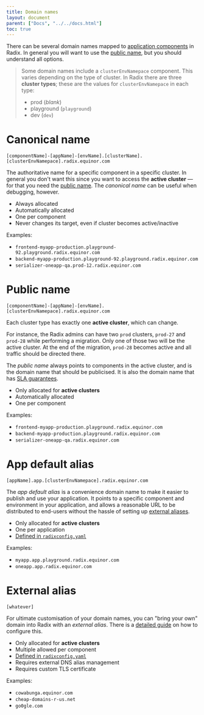 ```yaml
---
title: Domain names
layout: document
parent: ["Docs", "../../docs.html"]
toc: true
---
```


There can be several domain names mapped to [application components](../topic-concepts/#component) in Radix. In general you will want to use the [public name](#public-name), but you should understand all options.

> Some domain names include a `clusterEnvNamepace` component. This varies depending on the type of cluster. In Radix there are three **cluster types**; these are the values for `clusterEnvNamepace` in each type:
>
> - prod (_blank_)
> - playground (`playground`)
> - dev (`dev`)

# Canonical name

```
[componentName]-[appName]-[envName].[clusterName].[clusterEnvNamepace].radix.equinor.com
```

The authoritative name for a specific component in a specific cluster. In general you don't want this since you want to access the **active cluster** — for that you need the [public name](#public-name). The _canonical name_ can be useful when debugging, however.

- Always allocated
- Automatically allocated
- One per component
- Never changes its target, even if cluster becomes active/inactive

Examples:

- `frontend-myapp-production.playground-92.playground.radix.equinor.com`
- `backend-myapp-production.playground-92.playground.radix.equinor.com`
- `serializer-oneapp-qa.prod-12.radix.equinor.com`

# Public name

```
[componentName]-[appName]-[envName].[clusterEnvNamepace].radix.equinor.com
```

Each cluster type has exactly one **active cluster**, which can change.

For instance, the Radix admins can have two `prod` clusters, `prod-27` and `prod-28` while performing a migration. Only one of those two will be the active cluster. At the end of the migration, `prod-28` becomes active and all traffic should be directed there.

The _public name_ always points to components in the active cluster, and is the domain name that should be publicised. It is also the domain name that has [SLA guarantees](../topic-sla/).

- Only allocated for **active clusters**
- Automatically allocated
- One per component

Examples:

- `frontend-myapp-production.playground.radix.equinor.com`
- `backend-myapp-production.playground.radix.equinor.com`
- `serializer-oneapp-qa.radix.equinor.com`

# App default alias

```
[appName].app.[clusterEnvNamepace].radix.equinor.com
```

The _app default alias_ is a convenience domain name to make it easier to publish and use your application. It points to a specific component and environment in your application, and allows a reasonable URL to be distributed to end-users without the hassle of setting up [external aliases](#external-alias).

- Only allocated for **active clusters**
- One per application
- [Defined in `radixconfig.yaml`](../reference-radix-config/#dnsappalias)

Examples:

- `myapp.app.playground.radix.equinor.com`
- `oneapp.app.radix.equinor.com`

# External alias

```
[whatever]
```

For ultimate customisation of your domain names, you can "bring your own" domain into Radix with an _external alias_. There is a [detailed guide](../../guides/external-alias/) on how to configure this.

- Only allocated for **active clusters**
- Multiple allowed per component
- [Defined in `radixconfig.yaml`](../reference-radix-config/#dnsexternalalias)
- Requires external DNS alias management
- Requires custom TLS certificate

Examples:

- `cowabunga.equinor.com`
- `cheap-domains-r-us.net`
- `go0gle.com`

